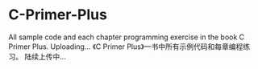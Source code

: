 # C-Primer-Plus
All sample code and each chapter programming exercise in the book C Primer Plus. Uploading...
《C Primer Plus》一书中所有示例代码和每章编程练习。
陆续上传中...


